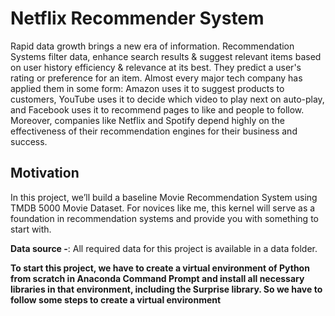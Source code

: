 # Netflix Recommender System
Rapid data growth brings a new era of information. Recommendation Systems filter data, enhance search results &amp; suggest relevant items based on user history efficiency &amp; relevance at its best. They predict a user's rating or preference for an item. Almost every major tech company has applied them in some form: Amazon uses it to suggest products to customers, YouTube uses it to decide which video to play next on auto-play, and Facebook uses it to recommend pages to like and people to follow. Moreover, companies like Netflix and Spotify depend highly on the effectiveness of their recommendation engines for their business and success.

## Motivation
In this project, we’ll build a baseline Movie Recommendation System using TMDB 5000 Movie Dataset. For novices like me, this kernel will serve as a foundation in recommendation systems and provide you with something to start with.

**Data source -**: All required data for this project is available in a data folder.

**To start this project, we have to create a virtual environment of Python from scratch in Anaconda Command Prompt and install all necessary libraries in that environment, including the Surprise library. So we have to follow some steps to create a virtual environment**

